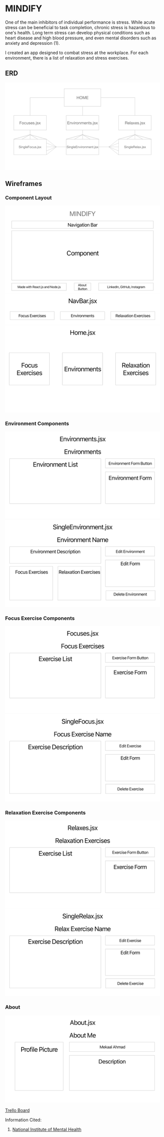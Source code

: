 #  MINDIFY

One of the main inhibitors of individual performance is stress. While acute stress can be beneficial to task completion, chronic stress is hazardous to one's health. Long term stress can develop physical conditions such as heart disease and high blood pressure, and even mental disorders such as anxiety and depression (1).

I created an app designed to combat stress at the workplace. For each environment, there is a list of relaxation and stress exercises.



## ERD
<img src="/wireframes/ERD.png" alt="ERD for Project Three"/>

## Wireframes
### Component Layout
<img src="/wireframes/DefaultComponents.png" alt="Default Component Layout"/>
<img src="/wireframes/NavBar.png" alt="Navigation Bar"/>
<img src="/wireframes/Home.png" alt="Home Page"/>

### Environment Components
<img src="/wireframes/Environments.png" alt="Index of Environments"/>
<img src="/wireframes/SingleEnvironment.png" alt="Individual Environment Page"/>

### Focus Exercise Components
<img src="/wireframes/Focuses.png" alt="Index of Focus Exercises"/>
<img src="/wireframes/SingleFocus.png" alt="Individual Focus Exercise"/>

### Relaxation Exercise Components
<img src="/wireframes/Relaxes.png" alt="Index of Focus Exercises"/>
<img src="/wireframes/SingleRelax.png" alt="Individual Relax Exercise"/>

### About
<img src="/wireframes/About.png" alt="About Me Page"/>

<a href="https://trello.com/b/7Ap1g11h/project-three">Trello Board</a>


Information Cited:
1. <a href="https://www.nimh.nih.gov/health/publications/stress/index.shtml" target="_blank">National Institute of Mental Health</a>
